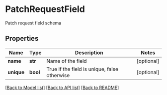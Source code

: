# PatchRequestField

Patch request field schema
## Properties
Name | Type | Description | Notes
------------ | ------------- | ------------- | -------------
**name** | **str** | Name of the field | [optional] 
**unique** | **bool** | True if the field is unique, false otherwise | [optional] 

[[Back to Model list]](../README.md#documentation-for-models) [[Back to API list]](../README.md#documentation-for-api-endpoints) [[Back to README]](../README.md)


